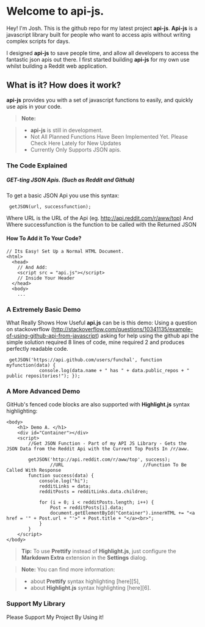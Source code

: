 Welcome to api-js.
===================


Hey! I'm Josh. This is the github repo for my latest project **api-js**. **Api-js** is a javascript library built for people who want to access apis without writing complex scripts for days.

I designed **api-js** to save people time, and allow all developers to access the fantastic json apis out there. I first started building **api-js** for my own use whilst building a Reddit web application.

What is it? How does it work?
-------------

**api-js** provides you with a set of javascript functions to easily, and quickly use apis in your code.

> **Note:**

> - **api-js** is still in development.
> - Not All Planned Functions Have Been Implemented Yet. Please Check Here Lately for New Updates
> - Currently Only Supports JSON apis.

### The Code Explained
##### GET-ting JSON Apis. (Such as Reddit and Github)
  To get a basic JSON Api you use this syntax:
  ```
   getJSON(url, successfunction);
   ```
  Where URL is the URL of the Api (eg. http://api.reddit.com/r/aww/top)
  And Where successfunction is the function to be called with the Returned JSON
#### <i class="icon-file"></i> How To Add it To Your Code?

```
// Its Easy! Set Up a Normal HTML Document.
<html>
  <head>
    // And Add:
    <script src = "api.js"></script>
    // Inside Your Header
  </head>
  <body>
    ...
```

### A Extremely Basic Demo

What Really Shows How Useful **api.js** can be is this demo:
  Using a question on stackoverflow (http://stackoverflow.com/questions/10341135/example-of-using-github-api-from-javascript) asking for help using the github api the simple solution required 8 lines of code, mine required 2 and produces perfectly readable code.
```
 getJSON('https://api.github.com/users/funchal', function myfunction(data) {
            console.log(data.name + " has " + data.public_repos + " public repositories!"); });
```

### A More Advanced Demo

GitHub's fenced code blocks are also supported with **Highlight.js** syntax highlighting:

```
<body>
    <h1> Demo A. </h1>
    <div id="Container"></div>
    <script>
        //Get JSON Function - Part of my API JS Library - Gets the JSON Data from the Reddit Api with the Current Top Posts In /r/aww.

        getJSON('http://api.reddit.com/r/aww/top', success);
                //URL                             //Function To Be Called With Response
        function success(data) {
            console.log("hi");
            redditLinks = data;
            redditPosts = redditLinks.data.children;

            for (i = 0; i < redditPosts.length; i++) {
                Post = redditPosts[i].data;
                document.getElementById("Container").innerHTML += "<a href = '" + Post.url + "'>" + Post.title + "</a><br>";
            }
        }
    </script>
</body>
```
> **Tip:** To use **Prettify** instead of **Highlight.js**, just configure the **Markdown Extra** extension in the <i class="icon-cog"></i> **Settings** dialog.

> **Note:** You can find more information:

> - about **Prettify** syntax highlighting [here][5],
> - about **Highlight.js** syntax highlighting [here][6].


### Support My Library

Please Support My Project By Using it!

